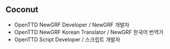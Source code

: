 ## Coconut
* OpenTTD NewGRF Developer / NewGRF 개발자
* OpenTTD NewGRF Korean Translator / NewGRF 한국어 번역가
* OpenTTD Script Developer / 스크립트 개발자

